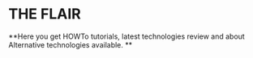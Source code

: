# THE FLAIR
**Here you get HOWTo tutorials, latest technologies review and about Alternative technologies available. **
